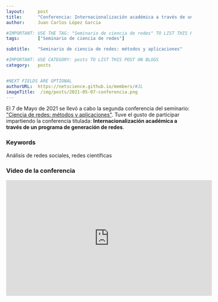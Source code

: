 ```yaml
---
layout:     post
title:      "Conferencia: Internacionalización académica a través de un programa de generación de redes"
author:     Juan Carlos López Garcia

#IMPORTANT: USE THE TAG: "Seminario de ciencia de redes" TO LIST THIS POST ON "Seminarios/Conferencias previas"
tags: 		["Seminario de ciencia de redes"]

subtitle:  	"Seminario de ciencia de redes: métodos y aplicaciones"

#IMPORTANT: USE CATEGORY: posts TO LIST THIS POST ON BLOGS
category:   posts


#NEXT FIELDS ARE OPTIONAL
authorURL:  https://netscience.github.io/members/#JL
imageTitle:  /img/posts/2021-05-07-conferencia.png
---
```


El 7 de Mayo de 2021 se llevó a cabo la segunda conferencia del seminario: ["Ciencia de redes: métodos y aplicaciones"](https://netscience.github.io/seminario). 
Tuve el gusto de participar impartiendo la conferencia titulada: **Internacionalización académica a través de un programa de generación de redes**. 

### Keywords
Análisis de redes sociales, redes científicas

### Video de la conferencia

<iframe width="560" height="315" src="https://www.youtube.com/embed/ZK14LkbdtLU" title="YouTube video player" frameborder="0" allow="accelerometer; autoplay; clipboard-write; encrypted-media; gyroscope; picture-in-picture" allowfullscreen></iframe>

